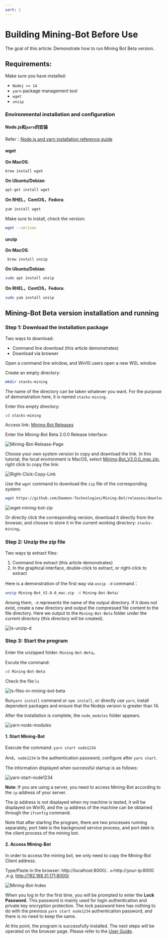 ```yaml
---
sort: 1
---
```


# Building Mining-Bot Before Use

The goal of this article: Demonstrate how to run Mining Bot Beta version.

## Requirements:

Make sure you have installed:

- `Nodej >= 14`
- `yarn` package management tool
- `wget`
- `unzip`

### Environmental installation and configuration

#### Node.js和`yarn`的安装

Refer：[Node.js and yarn installation reference guide](https://github.com/Daemon-Technologies/docs/blob/master/_draft/Mining-Bot-Alpha-Version/Build-Before-Using/Mining-Bot-Alpha-Tutorial-EN.md)

#### wget 

**On MacOS**:

```bash
brew install wget
```

**On Ubuntu/Debian**:

```bash
apt-get install wget
```

**On RHEL，CentOS，Fedora**:

```bash
yum install wget
```

Make sure to install, check the version:

```bash
wget --verison
```

#### unzip

**On MacOS**:

```bash
 brew install unzip
```

**On Ubuntu/Debian**:

```bash
sudo apt install unzip
```

**On RHEL，CentOS，Fedora**:

```bash
sudo yum install unzip
```

## Mining-Bot Beta version installation and running

### Step 1: Download the installation package

Two ways to download:

- Command line download (this article demonstrates)
- Download via browser

Open a command line window, and Win10 users open a new WSL window.

Create an empty directory: 

```bash
mkdir stacks-mining
```

The name of the directory can be taken whatever you want. For the purpose of demonstration here, it is named `stacks-mining`.

Enter this empty directory:

```bash
cd stacks-mining
```



Access link: [Mining-Bot Releases](https://github.com/Daemon-Technologies/Mining-Bot/releases/tag/2.0.0)

Enter the Mining-Bot Beta 2.0.0 Release interface:

![Mining-Bot-Release-Page](assets/Mining-Bot-Release-Page.png)



Choose your own system version to copy and download the link. In this tutorial, the local environment is MacOS, select [Mining-Bot_V2.0.0_mac.zip](https://github.com/Daemon-Technologies/Mining-Bot/releases/download/2.0.0/Mining-Bot_V2.0.0_mac.zip), right click to copy the link:



![Right-Click-Copy-Link](assets/Right-Click-Copy-Link.png)



Use the `wget` command to download the `zip` file of the corresponding system:

```bash
wget https://github.com/Daemon-Technologies/Mining-Bot/releases/download/2.0.0/Mining-Bot_V2.0.0_mac.zip
```

![wget-mining-bot-zip](assets/wget-mining-bot-zip.png)

Or directly click the corresponding version, download it directly from the browser, and choose to store it in the current working directory: `stacks-mining`。

### Step 2: Unzip the zip file

Two ways tp extract files:

1. Command line extract (this article demonstrates)
2. In the graphical interface, double-click to extract, or right-click to extract

Here is a demonstration of the first way via `unzip -d` command：

```bash
unzip Mining-Bot_V2.0.0_mac.zip -d Mining-Bot-Beta/
```

Among them, `-d` represents the name of the output directory. If it does not exist, create a new directory and output the compressed file content to the file directory. Here we output to the `Mining-Bot-Beta` folder under the current directory (this directory will be created).

![ls-unzip-d](assets/ls-unzip-d.png)



### Step 3: Start the program

Enter the unzipped folder: `Mining-Bot-Beta`。

Excute the command: 

```bash
cd Mining-Bot-Beta
```

Check the file:`ls`

![ls-files-in-mining-bot-beta](assets/ls-files-in-mining-bot-beta.png)

Run`yarn install` command or `npm install`, or directly use `yarn`, install dependent packages and ensure that the Nodejs version is greater than 14.

After the installation is complete, the `node_modules` folder appears.

![yarn-node-modules](assets/yarn-node-modules.png)



#### 1. Start Mining-Bot

Execute the command: `yarn start node1234`

And，`node1234` is the authentication password, configure after `yarn start`.

The information displayed when successful startup is as follows:

![yarn-start-node1234](assets/yarn-start-node1234.png)



**Note**: If you are using a server, you need to access Mining-Bot according to the `ip` address of your server.

The ip address is not displayed when my machine is tested, it will be displayed on Win10, and the `ip` address of the machine can be obtained through the `ifconfig` command.

Note that after starting the program, there are two processes running separately, port `5000` is the background service process, and port `8000` is the client process of the mining bot.

#### 2. Access Mining-Bot

In order to access the mining bot, we only need to copy the Mining-Bot Client address.

Type/Paste in the browser: http://localhost:8000/`，or`http://your-ip:8000 ,e.g. http://192.168.31.171:8000/

![Mining-Bot-Index](assets/Mining-Bot-Index.png)

When you log in for the first time, you will be prompted to enter the **Lock Password.** This password is mainly used for login authentication and private key encryption protection. The lock password here has nothing to do with the previous `yarn start node1234` authentication password, and there is no need to keep the same.

At this point, the program is successfully installed. The next steps will be operated on the browser page. Please refer to the [User Guide](../Use-Mining-Bot-For-Mining/User-Guide-of-Mining-Bot-Beta-EN.md).

